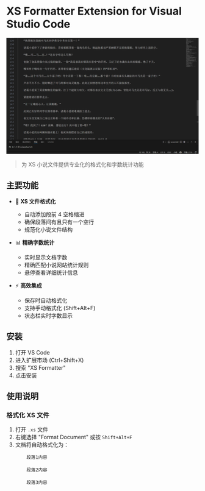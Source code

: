 # XS Formatter Extension for Visual Studio Code

[](https://marketplace.visualstudio.com/items?itemName=xiaohui-xs)

![Extension Banner](https://raw.githubusercontent.com/ActingCute/xs/refs/heads/master/index.png) <!-- 可选：添加横幅图片 -->

> 为 XS 小说文件提供专业化的格式化和字数统计功能

## 主要功能

- 🎯 **XS 文件格式化**
  - 自动添加段前 4 空格缩进
  - 确保段落间有且只有一个空行
  - 规范化小说文件结构

- 📊 **精确字数统计**
  - 实时显示文档字数
  - 精确匹配小说网站统计规则
  - 悬停查看详细统计信息

- ⚡ **高效集成**
  - 保存时自动格式化
  - 支持手动格式化 (Shift+Alt+F)
  - 状态栏实时字数显示

## 安装

1. 打开 VS Code
2. 进入扩展市场 (Ctrl+Shift+X)
3. 搜索 "XS Formatter"
4. 点击安装

## 使用说明

### 格式化 XS 文件
1. 打开 `.xs` 文件
2. 右键选择 "Format Document" 或按 `Shift+Alt+F`
3. 文档将自动格式化为：
   ```xs
       段落1内容
   
       段落2内容
   
       段落3内容